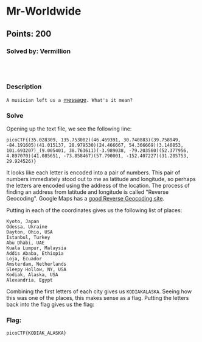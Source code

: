 # Mr-Worldwide
## Points: 200
### Solved by: Vermillion
<br></br>
### Description

`A musician left us a `[message](message.txt)`. What's it mean?`

### Solve

Opening up the text file, we see the following line:

`picoCTF{(35.028309, 135.753082)(46.469391, 30.740883)(39.758949, -84.191605)(41.015137, 28.979530)(24.466667, 54.366669)(3.140853, 101.693207)_(9.005401, 38.763611)(-3.989038, -79.203560)(52.377956, 4.897070)(41.085651, -73.858467)(57.790001, -152.407227)(31.205753, 29.924526)}`

It looks like each letter is encoded into a pair of numbers. This pair of numbers immediately stood out to me as latitude and longitude, so perhaps the letters are encoded using the address of the location. The process of finding an address from latitude and longitude is called "Reverse Geocoding". Google Maps has a [good Reverse Geocoding site](https://developers-dot-devsite-v2-prod.appspot.com/maps/documentation/javascript/examples/geocoding-reverse).

Putting in each of the coordinates gives us the following list of places:

```
Kyoto, Japan
Odessa, Ukraine
Dayton, Ohio, USA
Istanbul, Turkey
Abu Dhabi, UAE
Kuala Lumpur, Malaysia
Addis Ababa, Ethiopia
Loja, Ecuador
Amsterdam, Netherlands
Sleepy Hollow, NY, USA
Kodiak, Alaska, USA
Alexandria, Egypt
```
Combining the first letters of each city gives us `KODIAKALASKA`. Seeing how this was one of the places, this makes sense as a flag. Putting the letters back into the flag gives us the flag:

### Flag:
`picoCTF{KODIAK_ALASKA}`
